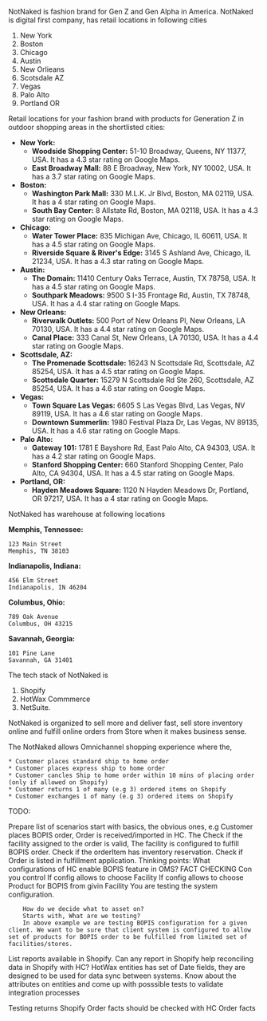 NotNaked is fashion brand for Gen Z and Gen Alpha in America. NotNaked is digital first company, has retail locations in following cities 

1) New York 
2) Boston
3) Chicago
4) Austin
5) New Orlieans 
6) Scotsdale AZ
7) Vegas 
8) Palo Alto
9) Portland OR


Retail locations for your fashion brand with products for Generation Z in outdoor shopping areas in the shortlisted cities:

* **New York:**
    * **Woodside Shopping Center:** 51-10 Broadway, Queens, NY 11377, USA. It has a 4.3 star rating on Google Maps.
    * **East Broadway Mall:** 88 E Broadway, New York, NY 10002, USA. It has a 3.7 star rating on Google Maps.
* **Boston:**
    * **Washington Park Mall:** 330 M.L.K. Jr Blvd, Boston, MA 02119, USA. It has a 4 star rating on Google Maps.
    * **South Bay Center:** 8 Allstate Rd, Boston, MA 02118, USA. It has a 4.3 star rating on Google Maps.
* **Chicago:**
    * **Water Tower Place:** 835 Michigan Ave, Chicago, IL 60611, USA. It has a 4.5 star rating on Google Maps.
    * **Riverside Square & River's Edge:** 3145 S Ashland Ave, Chicago, IL 21234, USA. It has a 4.3 star rating on Google Maps.
* **Austin:**
    * **The Domain:** 11410 Century Oaks Terrace, Austin, TX 78758, USA. It has a 4.5 star rating on Google Maps.
    * **Southpark Meadows:** 9500 S I-35 Frontage Rd, Austin, TX 78748, USA. It has a 4.4 star rating on Google Maps.
* **New Orleans:**
    * **Riverwalk Outlets:** 500 Port of New Orleans Pl, New Orleans, LA 70130, USA. It has a 4.4 star rating on Google Maps.
    * **Canal Place:** 333 Canal St, New Orleans, LA 70130, USA. It has a 4.4 star rating on Google Maps.
* **Scottsdale, AZ:**
    * **The Promenade Scottsdale:** 16243 N Scottsdale Rd, Scottsdale, AZ 85254, USA. It has a 4.5 star rating on Google Maps.
    * **Scottsdale Quarter:** 15279 N Scottsdale Rd Ste 260, Scottsdale, AZ 85254, USA. It has a 4.6 star rating on Google Maps.
* **Vegas:**
    * **Town Square Las Vegas:** 6605 S Las Vegas Blvd, Las Vegas, NV 89119, USA. It has a 4.6 star rating on Google Maps.
    * **Downtown Summerlin:** 1980 Festival Plaza Dr, Las Vegas, NV 89135, USA. It has a 4.6 star rating on Google Maps.
* **Palo Alto:**
    * **Gateway 101:** 1781 E Bayshore Rd, East Palo Alto, CA 94303, USA. It has a 4.2 star rating on Google Maps.
    * **Stanford Shopping Center:** 660 Stanford Shopping Center, Palo Alto, CA 94304, USA. It has a 4.5 star rating on Google Maps.
* **Portland, OR:**
    * **Hayden Meadows Square:** 1120 N Hayden Meadows Dr, Portland, OR 97217, USA. It has a 4 star rating on Google Maps.


NotNaked has warehouse at following locations 

**Memphis, Tennessee:**

```
123 Main Street
Memphis, TN 38103
```

**Indianapolis, Indiana:**

```
456 Elm Street
Indianapolis, IN 46204
```

**Columbus, Ohio:**

```
789 Oak Avenue
Columbus, OH 43215
```

**Savannah, Georgia:**

```
101 Pine Lane
Savannah, GA 31401
```


The tech stack of NotNaked is 
1) Shopify
2) HotWax Commmerce
3) NetSuite. 

NotNaked is organized to sell more and deliver fast, sell store inventory online and fulfill online orders from Store when it makes business sense. 

The NotNaked allows Omnichannel shopping experience where the, 

    * Customer places standard ship to home order
    * Customer places express ship to home order
    * Customer cancles Ship to home order within 10 mins of placing order (only if allowed on Shopify)
    * Customer returns 1 of many (e.g 3) ordered items on Shopify
    * Customer exchanges 1 of many (e.g 3) ordered items on Shopify








TODO:

Prepare list of scenarios 
    start with basics, the obvious ones, e.g Customer places BOPIS order,
    Order is received/imported in HC. 
        The Check if the facility assigned to the order is valid, The facility is configured to fulfill BOPIS order. Check if the orderItem has inventory reservation. Check if Order is listed in fulfillment application. 
        Thinking points: What configurations of HC enable BOPIS feature in OMS? FACT CHECKING
            Con you control 
                If config allows to choose Facility
                If config allows to choose Product for BOPIS from givin Facility
        You are testing the system configuration.
        
        How do we decide what to asset on?
        Starts with, What are we testing?
        In above example we are testing BOPIS configuration for a given client. We want to be sure that client system is configured to allow set of products for BOPIS order to be fulfilled from limited set of facilities/stores.


List reports available in Shopify.
Can any report in Shopify help reconciling data in Shopify with HC?
HotWax entities has set of Date fields, they are designed to be used for data sync between systems. Know about the attributes on entities and come up with posssible tests to validate integration processes

Testing returns
    Shopify Order facts should be checked with HC Order facts



